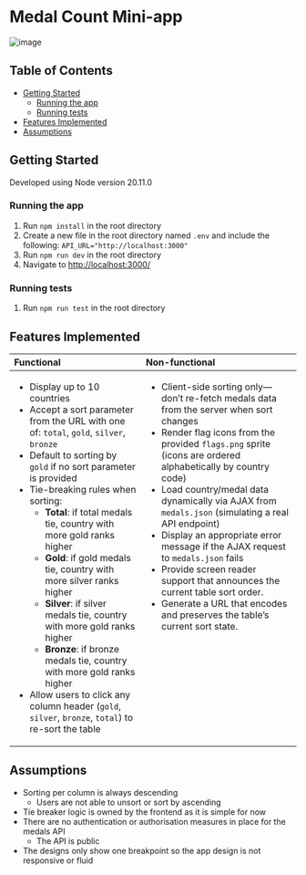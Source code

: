 # Medal Count Mini-app
![image](https://github.com/user-attachments/assets/a4fbefb4-5a2f-4c9e-947f-a976698021ad)

## Table of Contents
- [Getting Started](#getting-started)
  - [Running the app](#running-the-app)
  - [Running tests](#running-tests)
- [Features Implemented](#features-implemented)
- [Assumptions](#assumptions)

## Getting Started
Developed using Node version 20.11.0
### Running the app
1. Run `npm install` in the root directory
2. Create a new file in the root directory named `.env` and include the following: `API_URL="http://localhost:3000"`
3. Run `npm run dev` in the root directory
4. Navigate to [http://localhost:3000/](http://localhost:3000/)

### Running tests
1. Run `npm run test` in the root directory

## Features Implemented

<table>
  <thead>
    <tr>
      <th align="left">Functional</th>
      <th align="left">Non-functional</th>
    </tr>
  </thead>
  <tbody>
    <tr>
      <td valign="top">
        <ul>
          <li>Display up to 10 countries</li>
          <li>
            Accept a sort parameter from the URL with one of:
            <code>total</code>, <code>gold</code>, <code>silver</code>, <code>bronze</code>
          </li>
          <li>
            Default to sorting by <code>gold</code> if no sort parameter is provided
          </li>
          <li>
            Tie-breaking rules when sorting:
            <ul>
              <li>
                <strong>Total</strong>: if total medals tie, country with more gold ranks higher
              </li>
              <li>
                <strong>Gold</strong>: if gold medals tie, country with more silver ranks higher
              </li>
              <li>
                <strong>Silver</strong>: if silver medals tie, country with more gold ranks higher
              </li>
              <li>
                <strong>Bronze</strong>: if bronze medals tie, country with more gold ranks higher
              </li>
            </ul>
          </li>
          <li>
            Allow users to click any column header
            (<code>gold</code>, <code>silver</code>, <code>bronze</code>, <code>total</code>)
            to re-sort the table
          </li>
        </ul>
      </td>
      <td valign="top">
        <ul>
          <li>
            Client-side sorting only—don’t re-fetch medals data from the server when
            sort changes
          </li>
          <li>
            Render flag icons from the provided <code>flags.png</code> sprite
            (icons are ordered alphabetically by country code)
          </li>
          <li>
            Load country/medal data dynamically via AJAX from <code>medals.json</code>
            (simulating a real API endpoint)
          </li>
          <li>
            Display an appropriate error message if the AJAX request to
            <code>medals.json</code> fails
          </li>
          <li>
            Provide screen reader support that announces the current table sort order.
          </li>
          <li>
            Generate a URL that encodes and preserves the table’s current sort state.
          </li>
        </ul>
      </td>
    </tr>
  </tbody>
</table>

## Assumptions
* Sorting per column is always descending
  * Users are not able to unsort or sort by ascending
* Tie breaker logic is owned by the frontend as it is simple for now
* There are no authentication or authorisation measures in place for the medals API
  * The API is public
* The designs only show one breakpoint so the app design is not responsive or fluid



